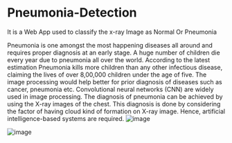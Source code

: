 # Pneumonia-Detection

It is a Web App used to classify the x-ray Image as Normal Or Pneumonia

Pneumonia is one amongst the most happening diseases all around and requires proper diagnosis at an early stage. A huge number of children die every year due to pneumonia all over the world. According to the latest estimation Pneumonia kills more children than any other infectious disease, claiming the lives of over 8,00,000 children under the age of five. The image processing would help better for prior diagnosis of diseases such as cancer, pneumonia etc. Convolutional neural networks (CNN) are widely used in image processing. The diagnosis of pneumonia can be achieved by using the X-ray images of the chest. This diagnosis is done by considering the factor of having cloud kind of formation on X-ray image. Hence, artificial intelligence-based systems are required.
![image](https://user-images.githubusercontent.com/42439091/122640998-1f58bd00-d120-11eb-83e6-98c64d646997.png)


![image](https://user-images.githubusercontent.com/42439091/122640965-e882a700-d11f-11eb-8f6f-bc171a6594f1.png)

